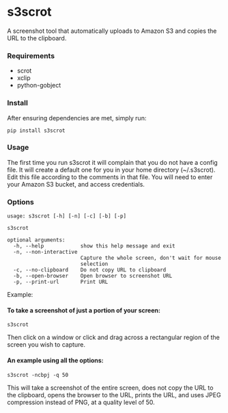 # s3scrot


A screenshot tool that automatically uploads to Amazon S3 and copies
the URL to the clipboard.

### Requirements

 * scrot
 * xclip
 * python-gobject

### Install

After ensuring dependencies are met, simply run:

    pip install s3scrot

### Usage

The first time you run s3scrot it will complain that you do not have a
config file. It will create a default one for you in your home
directory (~/.s3scrot). Edit this file according to the comments in
that file. You will need to enter your Amazon S3 bucket, and access
credentials. 

### Options

    usage: s3scrot [-h] [-n] [-c] [-b] [-p]
    
    s3scrot
    
    optional arguments:
      -h, --help            show this help message and exit
      -n, --non-interactive
                            Capture the whole screen, don't wait for mouse
                            selection
      -c, --no-clipboard    Do not copy URL to clipboard
      -b, --open-browser    Open browser to screenshot URL
      -p, --print-url       Print URL

Example:

#### To take a screenshot of just a portion of your screen:

    s3scrot

Then click on a window or click and drag across a rectangular region
of the screen you wish to capture.

#### An example using all the options:

    s3scrot -ncbpj -q 50

This will take a screenshot of the entire screen, does not copy the
URL to the clipboard, opens the browser to the URL, prints the URL,
and uses JPEG compression instead of PNG, at a quality level of 50.

